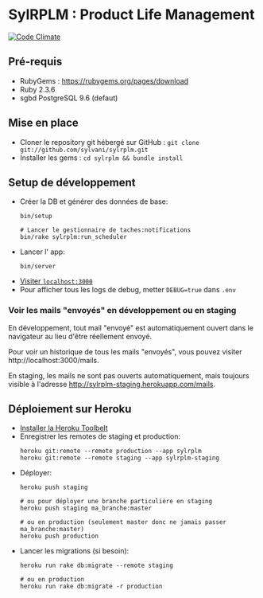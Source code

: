 # SylRPLM : Product Life Management

[![Code Climate](https://codeclimate.com/github/sylvani/sylrplm.png)](https://codeclimate.com/github/sylvani/sylrplm)

## Pré-requis

- RubyGems : https://rubygems.org/pages/download
- Ruby 2.3.6
- sgbd PostgreSQL 9.6 (defaut)

## Mise en place

- Cloner le repository git hébergé sur GitHub : `git clone git://github.com/sylvani/sylrplm.git`
- Installer les gems : `cd sylrplm && bundle install`

## Setup de développement

- Créer la DB et générer des données de base:
  ```
  bin/setup

  # Lancer le gestionnaire de taches:notifications
  bin/rake sylrplm:run_scheduler
  ```
- Lancer l' app:
  ```
  bin/server
  ```
- [Visiter `localhost:3000`](http://localhost:3000)
- Pour afficher tous les logs de debug, metter `DEBUG=true` dans `.env`

### Voir les mails "envoyés" en développement ou en staging

En développement, tout mail "envoyé" est automatiquement ouvert dans le
navigateur au lieu d'être réellement envoyé.

Pour voir un historique de tous les mails "envoyés", vous pouvez visiter
http://localhost:3000/mails.

En staging, les mails ne sont pas ouverts automatiquement, mais toujours visible
à l'adresse http://sylrplm-staging.herokuapp.com/mails.

## Déploiement sur Heroku

- [Installer la Heroku Toolbelt](https://toolbelt.heroku.com)
- Enregistrer les remotes de staging et production:
  ```
  heroku git:remote --remote production --app sylrplm
  heroku git:remote --remote staging --app sylrplm-staging
  ```
- Déployer:
  ```
  heroku push staging

  # ou pour déployer une branche particulière en staging
  heroku push staging ma_branche:master

  # ou en production (seulement master donc ne jamais passer ma_branche:master)
  heroku push production
  ```
- Lancer les migrations (si besoin):
  ```
  heroku run rake db:migrate --remote staging

  # ou en production
  heroku run rake db:migrate -r production
  ```
